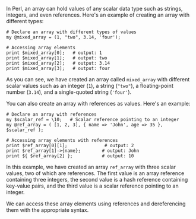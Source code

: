 In Perl, an array can hold values of any scalar data type such as strings, integers, and even references. Here's an example of creating an array with different types:

```
# Declare an array with different types of values
my @mixed_array = (1, "two", 3.14, 'four');

# Accessing array elements
print $mixed_array[0];   # output: 1
print $mixed_array[1];   # output: two
print $mixed_array[2];   # output: 3.14
print $mixed_array[3];   # output: four
```

As you can see, we have created an array called `mixed_array` with different scalar values such as an integer (`1`), a string (`"two"`), a floating-point number (`3.14`), and a single-quoted string (`'four'`).

You can also create an array with references as values. Here's an example:

```
# Declare an array with references
my $scalar_ref = \10;   # Scalar reference pointing to an integer
my @ref_array = ( [1, 2, 3], { name => 'John', age => 35 }, $scalar_ref );

# Accessing array elements with references
print $ref_array[0][1];              # output: 2
print $ref_array[1]->{name};        # output: John
print ${ $ref_array[2] };           # output: 10
```

In this example, we have created an array `ref_array` with three scalar values, two of which are references. The first value is an array reference containing three integers, the second value is a hash reference containing key-value pairs, and the third value is a scalar reference pointing to an integer.

We can access these array elements using references and dereferencing them with the appropriate syntax.